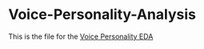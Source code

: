 # Voice-Personality-Analysis
This is  the file for the [Voice Personality EDA](https://joycemok.github.io/Voice-Personality-Analysis/Voice_Personality_EDA.html)
